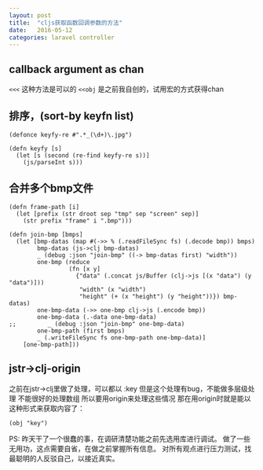 ```yaml
---
layout: post
title:  "cljs获取函数回调参数的方法"
date:   2016-05-12
categories: laravel controller
---
```


## callback argument as chan
`<<<` 这种方法是可以的
`<<obj` 是之前我自创的，试用宏的方式获得chan


## 排序，(sort-by keyfn list)

```
(defonce keyfy-re #".*_(\d+)\.jpg")

(defn keyfy [s]
  (let [s (second (re-find keyfy-re s))]
    (js/parseInt s)))
```

## 合并多个bmp文件

```
(defn frame-path [i]
  (let [prefix (str droot sep "tmp" sep "screen" sep)]
    (str prefix "frame" i ".bmp")))

(defn join-bmp [bmps]
  (let [bmp-datas (map #(->> % (.readFileSync fs) (.decode bmp)) bmps)
        bmp-datas (js->clj bmp-datas)
        _ (debug :json "join-bmp" ((-> bmp-datas first) "width"))
        one-bmp (reduce
                 (fn [x y]
                   {"data" (.concat js/Buffer (clj->js [(x "data") (y "data")]))
                    "width" (x "width")
                    "height" (+ (x "height") (y "height"))}) bmp-datas)
        one-bmp-data (->> one-bmp clj->js (.encode bmp))
        one-bmp-data (.-data one-bmp-data)
;;         _ (debug :json "join-bmp" one-bmp-data)
        one-bmp-path (first bmps)
        _ (.writeFileSync fs one-bmp-path one-bmp-data)]
    [one-bmp-path]))
```

## jstr->clj-origin
之前在jstr->clj里做了处理，可以都以 :key
但是这个处理有bug，不能做多层级处理
不能很好的处理数组
所以要用origin来处理这些情况
那在用origin时就是能以这种形式来获取内容了：
```
(obj "key")
```

PS: 昨天干了一个很蠢的事，在调研清楚功能之前先选用库进行调试。
做了一些无用功，这点需要自省，在做之前掌握所有信息。
对所有观点进行压力测试，找最聪明的人反驳自己，以接近真实。
